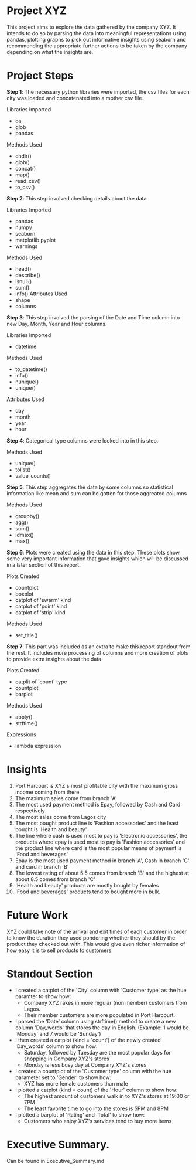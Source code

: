 # Project XYZ

This project aims to explore the data gathered by the company XYZ.
It intends to do so by parsing the data into meaningful representations using pandas,
plotting graphs to pick out informative insights using seaborn and recommending the
appropriate further actions to be taken by the company depending on what
the insights are.

# Project Steps

**Step 1**: The necessary python libraries were imported, the csv files for each city was loaded and concatenated into a mother csv file. 

Libraries Imported 
- os
- glob
- pandas

Methods Used

- chdir()
- glob()
- concat()
- map()
- read_csv()
- to_csv()

**Step 2**: This step involved checking details about the data

Libraries Imported
- pandas
- numpy
- seaborn
- matplotlib.pyplot
- warnings

Methods Used

- head()
- describe()
- isnull()
- sum()
- info()
Attributes Used
- shape
- columns

**Step 3**: This step involved the parsing of the Date and Time column into new Day, Month, Year and Hour columns.

Libraries Imported
- datetime

Methods Used

- to_datetime()
- info()
- nunique()
- unique()

Attributes Used

- day
- month
- year
- hour

**Step 4**: Categorical type columns were looked into in this step.

Methods Used

- unique()
- tolist()
- value_counts()

**Step 5**: This step aggregates the data by some columns so statistical information like mean and sum can be gotten for those aggreated columns

Methods Used

- groupby()
- agg()
- sum()
- idmax()
- max()

**Step 6**: Plots were created using the data in this step. These plots show some very important information that gave insights which will be discussed in a later section of this report.

Plots Created

- countplot
- boxplot
- catplot of 'swarm' kind
- catplot of 'point' kind
- catplot of 'strip' kind

Methods Used

- set_title()

**Step 7**: This part was included as an extra to make this report standout from the rest. It includes more processing of columns and more creation of plots to provide extra insights about the data.

Plots Created

- catplit of 'count' type
- countplot
- barplot

Methods Used

- apply()
- strftime()

Expressions

- lambda expression


# Insights

1. Port Harcourt is XYZ's most profitable city with the maximum gross income coming from there
2. The maximum sales come from branch 'A'
3. The most used payment method is Epay, followed by Cash and Card respectively
4. The most sales come from Lagos city
5. The most bought product line is 'Fashion accessories' and the least bought is 'Health and beauty'
6. The line where cash is used most to pay is 'Electronic accessories', the products where epay is used most to pay is 'Fashion accessories' and the product line where card is the most popular means of payment is 'Food and beverages'
7. Epay is the most used payment method in branch 'A', Cash in branch 'C' and card in branch 'B'
8. The lowest rating of about 5.5 comes from branch 'B' and the highest at about 8.5 comes from branch 'C'
9. 'Health and beauty' products are mostly bought by females
10. 'Food and beverages' products tend to bought more in bulk.


# Future Work

XYZ could take note of the arrival and exit times of each customer in order to know the duration they used pondering whether they should by the product they checked out with. This would give even richer information of how easy it is to sell products to customers.

# Standout Section

- I created a catplot of the 'City' column with 'Customer type' as the hue paramter to show how:
    - Company XYZ rakes in more regular (non member) customers from Lagos.
    - Their member customers are more populated in Port Harcourt.
- I parsed the 'Date' column using strftime() method to create a new column 'Day_words' that stores the day in English. (Example: 1 would be 'Monday' and 7 would be 'Sunday')
- I then created a catplot (kind = 'count') of the newly created 'Day_words' column to show how:
    - Saturday, followed by Tuesday are the most popular days for shopping in Company XYZ's stores
    - Monday is less busy day at Company XYZ's stores
- I created a countplot of the 'Customer type' column with the hue parameter set to 'Gender' to show how:
    - XYZ has more female customers than male
- I plotted a catplot (kind = count) of the 'Hour' column to show how:
    - The highest amount of customers walk in to XYZ's stores at 19:00 or 7PM
    - The least favorite time to go into the stores is 5PM and 8PM
- I plotted a barplot of 'Rating' and 'Total' to show how:
    - Customers who enjoy XYZ's services tend to buy more items


# Executive Summary.

Can be found in Executive_Summary.md
